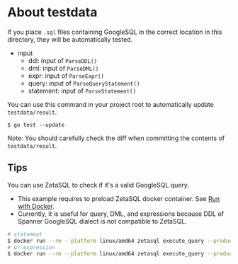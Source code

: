 # About testdata

If you place `.sql` files containing GoogleSQL in the correct location in this directory,
they will be automatically tested.

- input
  - ddl: input of `ParseDDL()`
  - dml: input of `ParseDML()`
  - expr: input of `ParseExpr()`
  - query: input of `ParseQueryStatement()`
  - statement: input of `ParseStatement()`

You can use this command in your project root to automatically update `testdata/result`.

```
$ go test --update
```

Note: You should carefully check the diff when committing the contents of `testdata/result`.

## Tips

You can use ZetaSQL to check if it's a valid GoogleSQL query.

* This example requires to preload ZetaSQL docker container. See [Run with Docker](https://github.com/google/zetasql/tree/master?tab=readme-ov-file#run-with-docker).
* Currently, it is useful for query, DML, and expressions because DDL of Spanner GoogleSQL dialect is not compatible to ZetaSQL.

```sh
# statement
$ docker run --rm --platform linux/amd64 zetasql execute_query --product_mode=external --mode=parse,unparse "$(cat testdata/input/query/pipe_from_select.sql)"
# or expression
$ docker run --rm --platform linux/amd64 zetasql execute_query --product_mode=external --sql_mode=expression --mode=parse,unparse "$(cat testdata/input/expr/array_literal_empty_with_types.sql)" ```
```